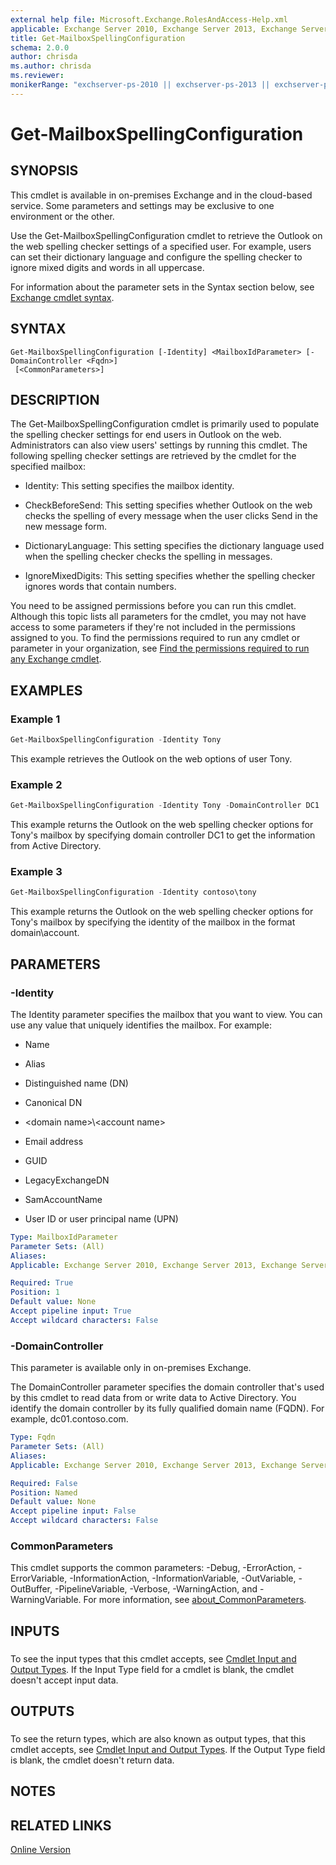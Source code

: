 ```yaml
---
external help file: Microsoft.Exchange.RolesAndAccess-Help.xml
applicable: Exchange Server 2010, Exchange Server 2013, Exchange Server 2016, Exchange Server 2019, Exchange Online
title: Get-MailboxSpellingConfiguration
schema: 2.0.0
author: chrisda
ms.author: chrisda
ms.reviewer:
monikerRange: "exchserver-ps-2010 || exchserver-ps-2013 || exchserver-ps-2016 || exchserver-ps-2019 || exchonline-ps"
---
```


# Get-MailboxSpellingConfiguration

## SYNOPSIS
This cmdlet is available in on-premises Exchange and in the cloud-based service. Some parameters and settings may be exclusive to one environment or the other.

Use the Get-MailboxSpellingConfiguration cmdlet to retrieve the Outlook on the web spelling checker settings of a specified user. For example, users can set their dictionary language and configure the spelling checker to ignore mixed digits and words in all uppercase.

For information about the parameter sets in the Syntax section below, see [Exchange cmdlet syntax](https://docs.microsoft.com/powershell/exchange/exchange-server/exchange-cmdlet-syntax).

## SYNTAX

```
Get-MailboxSpellingConfiguration [-Identity] <MailboxIdParameter> [-DomainController <Fqdn>]
 [<CommonParameters>]
```

## DESCRIPTION
The Get-MailboxSpellingConfiguration cmdlet is primarily used to populate the spelling checker settings for end users in Outlook on the web. Administrators can also view users' settings by running this cmdlet. The following spelling checker settings are retrieved by the cmdlet for the specified mailbox:

- Identity: This setting specifies the mailbox identity.

- CheckBeforeSend: This setting specifies whether Outlook on the web checks the spelling of every message when the user clicks Send in the new message form.

- DictionaryLanguage: This setting specifies the dictionary language used when the spelling checker checks the spelling in messages.

- IgnoreMixedDigits: This setting specifies whether the spelling checker ignores words that contain numbers.

You need to be assigned permissions before you can run this cmdlet. Although this topic lists all parameters for the cmdlet, you may not have access to some parameters if they're not included in the permissions assigned to you. To find the permissions required to run any cmdlet or parameter in your organization, see [Find the permissions required to run any Exchange cmdlet](https://docs.microsoft.com/powershell/exchange/exchange-server/find-exchange-cmdlet-permissions).

## EXAMPLES

### Example 1
```powershell
Get-MailboxSpellingConfiguration -Identity Tony
```

This example retrieves the Outlook on the web options of user Tony.

### Example 2
```powershell
Get-MailboxSpellingConfiguration -Identity Tony -DomainController DC1
```

This example returns the Outlook on the web spelling checker options for Tony's mailbox by specifying domain controller DC1 to get the information from Active Directory.

### Example 3
```powershell
Get-MailboxSpellingConfiguration -Identity contoso\tony
```

This example returns the Outlook on the web spelling checker options for Tony's mailbox by specifying the identity of the mailbox in the format domain\\account.

## PARAMETERS

### -Identity
The Identity parameter specifies the mailbox that you want to view. You can use any value that uniquely identifies the mailbox. For example:

- Name

- Alias

- Distinguished name (DN)

- Canonical DN

- \<domain name\>\\\<account name\>

- Email address

- GUID

- LegacyExchangeDN

- SamAccountName

- User ID or user principal name (UPN)

```yaml
Type: MailboxIdParameter
Parameter Sets: (All)
Aliases:
Applicable: Exchange Server 2010, Exchange Server 2013, Exchange Server 2016, Exchange Server 2019, Exchange Online

Required: True
Position: 1
Default value: None
Accept pipeline input: True
Accept wildcard characters: False
```

### -DomainController
This parameter is available only in on-premises Exchange.

The DomainController parameter specifies the domain controller that's used by this cmdlet to read data from or write data to Active Directory. You identify the domain controller by its fully qualified domain name (FQDN). For example, dc01.contoso.com.

```yaml
Type: Fqdn
Parameter Sets: (All)
Aliases:
Applicable: Exchange Server 2010, Exchange Server 2013, Exchange Server 2016, Exchange Server 2019

Required: False
Position: Named
Default value: None
Accept pipeline input: False
Accept wildcard characters: False
```

### CommonParameters
This cmdlet supports the common parameters: -Debug, -ErrorAction, -ErrorVariable, -InformationAction, -InformationVariable, -OutVariable, -OutBuffer, -PipelineVariable, -Verbose, -WarningAction, and -WarningVariable. For more information, see [about_CommonParameters](https://go.microsoft.com/fwlink/p/?LinkID=113216).

## INPUTS

###  
To see the input types that this cmdlet accepts, see [Cmdlet Input and Output Types](https://go.microsoft.com/fwlink/p/?LinkId=616387). If the Input Type field for a cmdlet is blank, the cmdlet doesn't accept input data.

## OUTPUTS

###  
To see the return types, which are also known as output types, that this cmdlet accepts, see [Cmdlet Input and Output Types](https://go.microsoft.com/fwlink/p/?LinkId=616387). If the Output Type field is blank, the cmdlet doesn't return data.

## NOTES

## RELATED LINKS

[Online Version](https://docs.microsoft.com/powershell/module/exchange/client-access/get-mailboxspellingconfiguration)
